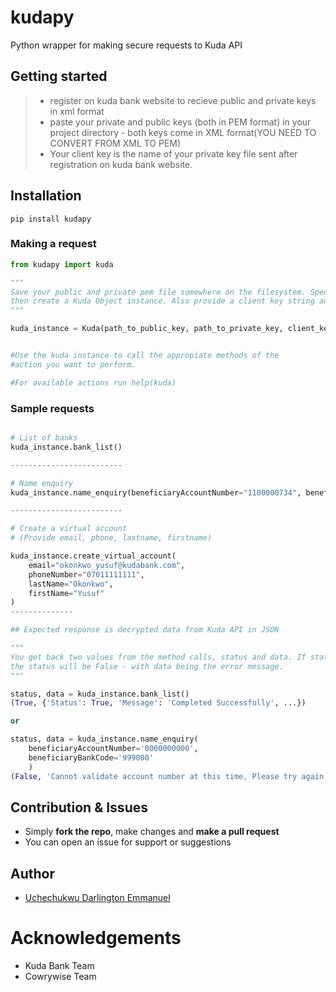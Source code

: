 # kudapy

Python wrapper for making secure requests to Kuda API

## Getting started
> - register on kuda bank website to recieve public and private keys in xml format
> - paste your private and public keys (both in PEM format) in your project directory
	- both keys come in XML format(YOU NEED TO CONVERT FROM XML TO PEM)
> - Your client key is the name of your private key file sent after registration on kuda bank website.

## Installation

 `pip install kudapy`


### Making a request

```py
from kudapy import kuda

"""
Save your public and private pem file somewhere on the filesystem. Specify the full path to your keys
then create a Kuda Object instance. Also provide a client key string and base url (for production).
"""

kuda_instance = Kuda(path_to_public_key, path_to_private_key, client_key_string, base_url)


#Use the kuda instance to call the appropiate methods of the 
#action you want to perform.

#For available actions run help(kuda)

```

### Sample requests

```py

# List of banks
kuda_instance.bank_list()

-------------------------

# Name enquiry
kuda_instance.name_enquiry(beneficiaryAccountNumber="1100000734", beneficiaryBankCode= "999129")

-------------------------

# Create a virtual account 
# (Provide email, phone, lastname, firstname)

kuda_instance.create_virtual_account(
    email="okonkwo_yusuf@kudabank.com", 
    phoneNumber="07011111111",
    lastName="Okonkwo",
    firstName="Yusuf"
)
--------------

## Expected response is decrypted data from Kuda API in JSON

"""
You get back two values from the method calls, status and data. If status is true, there is a valid response data else
the status will be False - with data being the error message.
"""

status, data = kuda_instance.bank_list()
(True, {'Status': True, 'Message': 'Completed Successfully', ...})

or

status, data = kuda_instance.name_enquiry(
    beneficiaryAccountNumber='0000000000',
    beneficiaryBankCode='999000'
    )
(False, 'Cannot validate account number at this time, Please try again')

```

## Contribution & Issues

- Simply **fork the repo**, make changes and **make a pull request**
- You can open an issue for support or suggestions

## Author

- [Uchechukwu Darlington Emmanuel](https://github.com/daleentontech)

# Acknowledgements

- Kuda Bank Team
- Cowrywise Team
